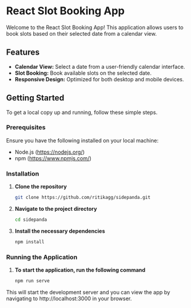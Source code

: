 # React Slot Booking App

Welcome to the React Slot Booking App! This application allows users to book slots based on their selected date from a calendar view. 

## Features

- **Calendar View:** Select a date from a user-friendly calendar interface.
- **Slot Booking:** Book available slots on the selected date.
- **Responsive Design:** Optimized for both desktop and mobile devices.

## Getting Started

To get a local copy up and running, follow these simple steps.

### Prerequisites

Ensure you have the following installed on your local machine:

- Node.js (https://nodejs.org/)
- npm (https://www.npmjs.com/)

### Installation

1. **Clone the repository**

   ```sh
   git clone https://github.com/ritikagg/sidepanda.git

2. **Navigate to the project directory**
    ```sh
    cd sidepanda

3. **Install the necessary dependencies**
    ```sh
    npm install

### Running the Application

1. **To start the application, run the following command**
    ```sh
    npm run serve

This will start the development server and you can view the app by navigating to http://localhost:3000 in your browser.

